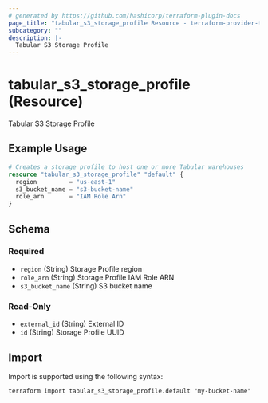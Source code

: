 ```yaml
---
# generated by https://github.com/hashicorp/terraform-plugin-docs
page_title: "tabular_s3_storage_profile Resource - terraform-provider-tabular"
subcategory: ""
description: |-
  Tabular S3 Storage Profile
---
```


# tabular_s3_storage_profile (Resource)

Tabular S3 Storage Profile

## Example Usage

```terraform
# Creates a storage profile to host one or more Tabular warehouses
resource "tabular_s3_storage_profile" "default" {
  region         = "us-east-1"
  s3_bucket_name = "s3-bucket-name"
  role_arn       = "IAM Role Arn"
}
```

<!-- schema generated by tfplugindocs -->
## Schema

### Required

- `region` (String) Storage Profile region
- `role_arn` (String) Storage Profile IAM Role ARN
- `s3_bucket_name` (String) S3 bucket name

### Read-Only

- `external_id` (String) External ID
- `id` (String) Storage Profile UUID

## Import

Import is supported using the following syntax:

```shell
terraform import tabular_s3_storage_profile.default "my-bucket-name"
```
